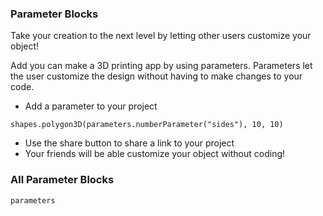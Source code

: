 ### Parameter Blocks
Take your creation to the next level by letting other users customize your object!

Add you can make a 3D printing app by using parameters.  Parameters let the user customize the design without having to make changes to your code.  

* Add a parameter to your project
```codecard
shapes.polygon3D(parameters.numberParameter("sides"), 10, 10)
```
* Use the share button to share a link to your project
* Your friends will be able customize your object without coding!

### All Parameter Blocks

```apis
parameters
```